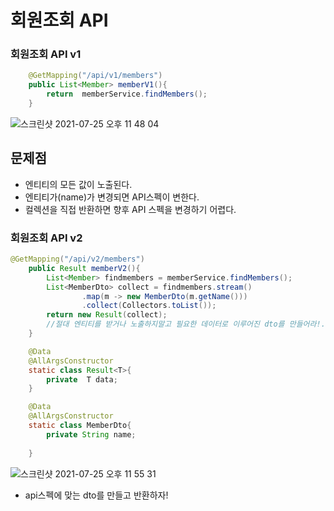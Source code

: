 # 회원조회 API

### 회원조회 API v1
~~~java
    @GetMapping("/api/v1/members")
    public List<Member> memberV1(){
        return  memberService.findMembers();
    }
~~~
![스크린샷 2021-07-25 오후 11 48 04](https://user-images.githubusercontent.com/61412496/126903318-56ef01b4-b997-432e-8a97-3a6392627021.png)

## 문제점
+ 엔티티의 모든 값이 노출된다.
+ 엔티티가(name)가 변경되면 API스펙이 변한다.
+ 컬렉션을 직접 반환하면 향후 API 스펙을 변경하기 어렵다.

### 회원조회 API v2
```java
@GetMapping("/api/v2/members")
    public Result memberV2(){
        List<Member> findmembers = memberService.findMembers();
        List<MemberDto> collect = findmembers.stream()
                .map(m -> new MemberDto(m.getName()))
                .collect(Collectors.toList());
        return new Result(collect);
        //절대 엔티티를 받거나 노출하지말고 필요한 데이터로 이루어진 dto를 만들어라!.
    }

    @Data
    @AllArgsConstructor
    static class Result<T>{
        private  T data;
    }

    @Data
    @AllArgsConstructor
    static class MemberDto{
        private String name;
        
    }
```
![스크린샷 2021-07-25 오후 11 55 31](https://user-images.githubusercontent.com/61412496/126903569-6e2bf2d1-4a66-4b20-893e-5f05591ce551.png)
+ api스펙에 맞는 dto를 만들고 반환하자!